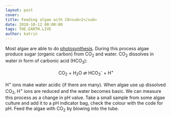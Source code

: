 ```yaml
---
layout: post
cover:
title: Feeding algae with CO<sub>2</sub>
date: 2018-10-12 00:00:00
tags: THE.EARTH.LIVE
author: katrin
---
```


Most algae are able to do [photosynthesis](https://en.wikipedia.org/wiki/Photosynthesis).
During this process algae produce sugar (organic carbon) from CO<sub>2</sub> and water.
CO<sub>2</sub> dissolves in water in form of carbonic acid (HCO<sub>3</sub>):

<center>
  CO<sub>2</sub> + H<sub>2</sub>O &#8644; HCO<sub>3</sub><sup>-</sup> + H<sup>+</sup>
</center>
<p>   </p>


H<sup>+</sup> ions make water acidic (if there are many). When algae use up dissolved CO<sub>2</sub>, H<sup>+</sup> ions are reduced and the water becomes basic. We can measure this process as a change in pH value.
Take a small sample from some algae culture and add it to a pH indicator bag, check the colour with the code for pH. Feed the algae with CO<sub>2</sub> by blowing into the tube.
